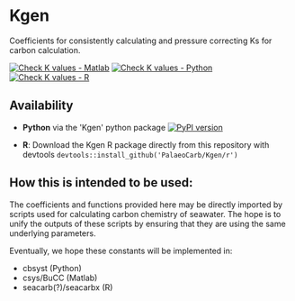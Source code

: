 # Kgen
Coefficients for consistently calculating and pressure correcting Ks for carbon calculation.

[![Check K values - Matlab](https://github.com/PalaeoCarb/Kgen/actions/workflows/matlab-tests.yml/badge.svg)](https://github.com/PalaeoCarb/Kgen/actions/workflows/matlab-tests.yml)
[![Check K values - Python](https://github.com/PalaeoCarb/Kgen/actions/workflows/python-tests.yml/badge.svg)](https://github.com/PalaeoCarb/Kgen/actions/workflows/python-tests.yml)
[![Check K values - R](https://github.com/PalaeoCarb/Kgen/actions/workflows/r-tests.yml/badge.svg)](https://github.com/PalaeoCarb/Kgen/actions/workflows/r-tests.yml)

## Availability
- **Python** via the 'Kgen' python package [![PyPI version](https://badge.fury.io/py/Kgen.svg)](https://badge.fury.io/py/Kgen)

- **R**: Download the Kgen R package directly from this repository with devtools `devtools::install_github('PalaeoCarb/Kgen/r')`

## How this is intended to be used:

The coefficients and functions provided here may be directly imported by scripts used for calculating carbon chemistry of seawater.
The hope is to unify the outputs of these scripts by ensuring that they are using the same underlying parameters.

Eventually, we hope these constants will be implemented in:
- cbsyst (Python)
- csys/BuCC (Matlab)
- seacarb(?)/seacarbx (R)
